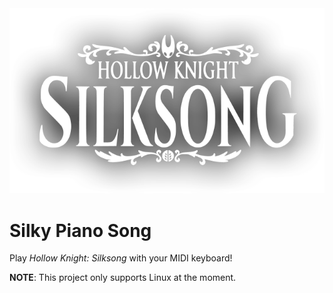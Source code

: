 <img src="./assets/silksong_logo.png" width="512" alt="Silky Piano Song">

# Silky Piano Song

Play *Hollow Knight: Silksong* with your MIDI keyboard!

**NOTE**: This project only supports Linux at the moment.
